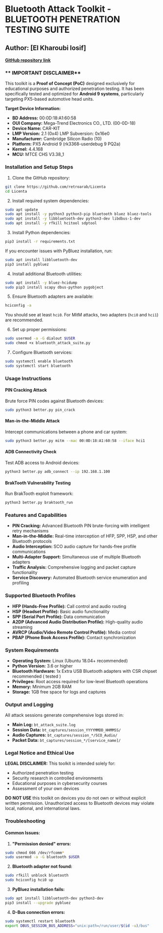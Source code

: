 # Bluetooth Attack Toolkit - BLUETOOTH PENETRATION TESTING SUITE

## Author: [El Kharoubi Iosif]
#### [**GitHub repository link**](https://github.com/retroarab/Licenta)

### ** IMPORTANT DISCLAIMER**
This toolkit is a **Proof of Concept (PoC)** designed exclusively for educational purposes and authorized penetration testing. It has been specifically tested and optimized for **Android 9 systems**, particularly targeting PX5-based automotive head units.

**Target Device Information:**
- **BD Address:** 00:0D:18:A1:60:58
- **OUI Company:** Mega-Trend Electronics CO., LTD. (00-0D-18)
- **Device Name:** CAR-KIT
- **LMP Version:** 2.1 (0x4) LMP Subversion: 0x16e0
- **Manufacturer:** Cambridge Silicon Radio (10)
- **Platform:** PX5 Android 9 (rk3368-userdebug 9 PQ2a)
- **Kernel:** 4.4.168
- **MCU:** MTCE CHS V3.38_1

### **Installation and Setup Steps**

1. Clone the GitHub repository:
```bash
git clone https://github.com/retroarab/Licenta
cd Licenta
```

2. Install required system dependencies:
```bash
sudo apt update
sudo apt install -y python3 python3-pip bluetooth bluez bluez-tools
sudo apt install -y libbluetooth-dev python3-dev libdbus-1-dev
sudo apt install -y rfkill hcitool sdptool
```

3. Install Python dependencies:
```bash
pip3 install -r requirements.txt
```

If you encounter issues with PyBluez installation, run:
```bash
sudo apt install libbluetooth-dev
pip3 install pybluez
```

4. Install additional Bluetooth utilities:
```bash
sudo apt install -y bluez-hcidump
sudo pip3 install scapy dbus-python pygobject
```

5. Ensure Bluetooth adapters are available:
```bash
hciconfig -a
```
You should see at least `hci0`. For MitM attacks, two adapters (`hci0` and `hci1`) are recommended.

6. Set up proper permissions:
```bash
sudo usermod -a -G dialout $USER
sudo chmod +x bluetooth_attack_suite.py
```

7. Configure Bluetooth services:
```bash
sudo systemctl enable bluetooth
sudo systemctl start bluetooth
```

### **Usage Instructions**

#### **PIN Cracking Attack**
Brute force PIN codes against Bluetooth devices:
```bash
sudo python3 better.py pin_crack
```

#### **Man-in-the-Middle Attack**
Intercept communications between a phone and car system:
```bash
sudo python3 better.py mitm --mac 00:0D:18:A1:60:58 --iface hci1
```

#### **ADB Connectivity Check**
Test ADB access to Android devices:
```bash
python3 better.py adb_connect --ip 192.168.1.100
```

#### **BrakTooth Vulnerability Testing**
Run BrakTooth exploit framework:
```bash
python3 better.py braktooth_run
```

### **Features and Capabilities**

- **PIN Cracking:** Advanced Bluetooth PIN brute-forcing with intelligent retry mechanisms
- **Man-in-the-Middle:** Real-time interception of HFP, SPP, HSP, and other Bluetooth protocols
- **Audio Interception:** SCO audio capture for hands-free profile communications
- **Multi-Adapter Support:** Simultaneous use of multiple Bluetooth adapters
- **Traffic Analysis:** Comprehensive logging and packet capture functionality
- **Service Discovery:** Automated Bluetooth service enumeration and profiling

### **Supported Bluetooth Profiles**

- **HFP (Hands-Free Profile):** Call control and audio routing
- **HSP (Headset Profile):** Basic audio functionality
- **SPP (Serial Port Profile):** Data communication
- **A2DP (Advanced Audio Distribution Profile):** High-quality audio streaming
- **AVRCP (Audio/Video Remote Control Profile):** Media control
- **PBAP (Phone Book Access Profile):** Contact synchronization

### **System Requirements**

- **Operating System:** Linux (Ubuntu 18.04+ recommended)
- **Python Version:** 3.6 or higher
- **Bluetooth Hardware:** 1x Extra USB Bluetooth adapters with CSR chipset recommended ( tested )
- **Privileges:** Root access required for low-level Bluetooth operations
- **Memory:** Minimum 2GB RAM
- **Storage:** 1GB free space for logs and captures

### **Output and Logging**

All attack sessions generate comprehensive logs stored in:
- **Main Log:** `bt_attack_suite.log`
- **Session Data:** `bt_captures/session_YYYYMMDD_HHMMSS/`
- **Audio Captures:** `bt_captures/session_*/SCO_Audio/`
- **Packet Data:** `bt_captures/session_*/[service_name]/`

### **Legal Notice and Ethical Use**

 **LEGAL DISCLAIMER:** This toolkit is intended solely for:
- Authorized penetration testing
- Security research in controlled environments
- Educational purposes in cybersecurity courses
- Assessment of your own devices

**DO NOT USE** this toolkit on devices you do not own or without explicit written permission. Unauthorized access to Bluetooth devices may violate local, national, and international laws.

### **Troubleshooting**

#### **Common Issues:**

1. **"Permission denied" errors:**
```bash
sudo chmod 666 /dev/rfcomm*
sudo usermod -a -G bluetooth $USER
```

2. **Bluetooth adapter not found:**
```bash
sudo rfkill unblock bluetooth
sudo hciconfig hci0 up
```

3. **PyBluez installation fails:**
```bash
sudo apt install libbluetooth-dev python3-dev
pip3 install --upgrade pybluez
```

4. **D-Bus connection errors:**
```bash
sudo systemctl restart bluetooth
export DBUS_SESSION_BUS_ADDRESS="unix:path=/run/user/$(id -u)/bus"
```

